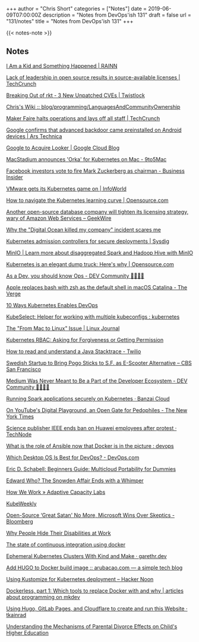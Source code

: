 +++
author = "Chris Short"
categories = ["Notes"]
date = 2019-06-09T07:00:00Z
description = "Notes from DevOps'ish 131"
draft = false
url = "131/notes"
title = "Notes from DevOps'ish 131"
+++

{{< notes-note >}}

## Notes

[I Am a Kid and Something Happened | RAINN](https://www.rainn.org/articles/i-am-kid-and-something-happened)

[Lack of leadership in open source results in source-available licenses | TechCrunch](https://techcrunch.com/2019/05/30/lack-of-leadership-in-open-source-results-in-source-available-licenses/)

[Breaking Out of rkt - 3 New Unpatched CVEs | Twistlock](https://www.twistlock.com/labs-blog/breaking-out-of-coresos-rkt-3-new-cves/)

[Chris's Wiki :: blog/programming/LanguagesAndCommunityOwnership](https://utcc.utoronto.ca/~cks/space/blog/programming/LanguagesAndCommunityOwnership)

[Maker Faire halts operations and lays off all staff | TechCrunch](https://techcrunch.com/2019/06/07/make-magazine-maker-media-layoffs/)

[Google confirms that advanced backdoor came preinstalled on Android devices | Ars Technica](https://arstechnica.com/information-technology/2019/06/google-confirms-2017-supply-chain-attack-that-sneaked-backdoor-on-android-devices/)

[Google to Acquire Looker | Google Cloud Blog](https://cloud.google.com/blog/topics/inside-google-cloud/expanding-our-platform-for-business-intelligence-and-embedded-analytics)

[MacStadium announces 'Orka' for Kubernetes on Mac - 9to5Mac](https://9to5mac.com/2019/06/04/kubernetes-on-mac-macstadium/)

[Facebook investors vote to fire Mark Zuckerberg as chairman - Business Insider](https://www.businessinsider.com/facebook-investors-vote-to-fire-mark-zuckerberg-as-chairman-2019-6)

[VMware gets its Kubernetes game on | InfoWorld](https://www.infoworld.com/article/3397049/vmware-gets-its-kubernetes-game-on.html)

[How to navigate the Kubernetes learning curve | Opensource.com](https://opensource.com/article/19/6/kubernetes-learning-curve)

[Another open-source database company will tighten its licensing strategy, wary of Amazon Web Services – GeekWire](https://www.geekwire.com/2019/another-open-source-database-company-will-tighten-licensing-strategy-wary-amazon-web-services/)

[Why the "Digital Ocean killed my company" incident scares me](https://blog.checklyhq.com/why-the-recent-digital-ocean-killed-my-company-incident-scares-the-hell-out-of-me/)

[Kubernetes admission controllers for secure deployments | Sysdig](https://sysdig.com/blog/kubernetes-admission-controllers/)

[MinIO | Learn more about disaggregated Spark and Hadoop Hive with MinIO](https://docs.min.io/docs/disaggregated-spark-and-hadoop-hive-with-minio.html)

[Kubernetes is an elegant dump truck: Here's why | Opensource.com](https://opensource.com/article/19/6/kubernetes-dump-truck)

[As a Dev, you should know Ops - DEV Community 👩‍💻👨‍💻](https://dev.to/canelasevero/as-a-dev-you-should-know-ops-3bkh)

[Apple replaces bash with zsh as the default shell in macOS Catalina - The Verge](https://www.theverge.com/2019/6/4/18651872/apple-macos-catalina-zsh-bash-shell-replacement-features)

[10 Ways Kubernetes Enables DevOps](https://blog.sonatype.com/10-ways-kubernetes-enables-devops)

[KubeSelect: Helper for working with multiple kubeconfigs : kubernetes](https://www.reddit.com/r/kubernetes/comments/bwcexu/kubeselect_helper_for_working_with_multiple/)

[The "From Mac to Linux" Issue | Linux Journal](https://www.linuxjournal.com/content/mac-linux-issue)

[Kubernetes RBAC: Asking for Forgiveness or Getting Permission](https://blog.aquasec.com/kubernetes-rbac)

[How to read and understand a Java Stacktrace - Twilio](https://www.twilio.com/blog/how-to-read-and-understand-a-java-stacktrace)

[Swedish Startup to Bring Pogo Sticks to S.F. as E-Scooter Alternative – CBS San Francisco](https://sanfrancisco.cbslocal.com/2019/05/31/swedish-startup-to-bring-pogo-sticks-to-s-f-as-e-scooter-alternative/)

[Medium Was Never Meant to Be a Part of the Developer Ecosystem - DEV Community 👩‍💻👨‍💻](https://dev.to/devteam/medium-was-never-meant-to-be-a-part-of-the-developer-ecosystem-25a0)

[Running Spark applications securely on Kubernetes · Banzai Cloud](https://banzaicloud.com/blog/spark-k8s-security/)

[On YouTube's Digital Playground, an Open Gate for Pedophiles - The New York Times](https://www.nytimes.com/2019/06/03/world/americas/youtube-pedophiles.html)

[Science publisher IEEE ends ban on Huawei employees after protest · TechNode](https://technode.com/2019/06/03/science-publisher-ieee-raises-ban-on-huawei-employees-after-protest/)

[What is the role of Ansible now that Docker is in the picture : devops](https://www.reddit.com/r/devops/comments/bw62cq/what_is_the_role_of_ansible_now_that_docker_is_in/)

[Which Desktop OS Is Best for DevOps? - DevOps.com](https://devops.com/which-desktop-os-is-best-for-devops/)

[Eric D. Schabell: Beginners Guide: Multicloud Portability for Dummies](http://www.schabell.org/2019/06/beginners-guide-multicloud-portability-for-dummies.html)

[Edward Who? The Snowden Affair Ends with a Whimper](https://www.counterpunch.org/2019/05/31/edward-who-the-snowden-affair-ends-with-a-whimper/)

[How We Work » Adaptive Capacity Labs](https://www.adaptivecapacitylabs.com/how-we-work/)

[KubeWeekly](https://kubeweekly.io/)

[Open-Source ‘Great Satan' No More, Microsoft Wins Over Skeptics - Bloomberg](https://www.bloomberg.com/news/articles/2019-06-03/open-source-great-satan-no-more-microsoft-wins-over-skeptics)

[Why People Hide Their Disabilities at Work](https://hbr.org/2019/06/why-people-hide-their-disabilities-at-work)

[The state of continuous integration using docker](https://blog.omerh.me/post/2019/06/02/state-of-ci-using-docker/)

[Ephemeral Kubernetes Clusters With Kind and Make · garethr.dev](https://garethr.dev/2019/05/ephemeral-kubernetes-clusters-with-kind-and-make/#167)

[Add HUGO to Docker build image :: arubacao.com — a simple tech blog](https://arubacao.com/install-verify-gohugo-dockerfile/)

[Using Kustomize for Kubernetes deployment – Hacker Noon](https://hackernoon.com/why-and-how-we-use-kustomize-for-kubernetes-deployment-843c942a4355)

[Dockerless, part 1: Which tools to replace Docker with and why | articles about programming on mkdev](https://mkdev.me/en/posts/dockerless-part-1-which-tools-to-replace-docker-with-and-why)

[Using Hugo, GitLab Pages, and Cloudflare to create and run this Website · tkainrad](https://tkainrad.dev/posts/using-hugo-gitlab-pages-and-cloudflare-to-create-and-run-this-website/)

[Understanding the Mechanisms of Parental Divorce Effects on Child's Higher Education](https://www.nber.org/papers/w25886)
